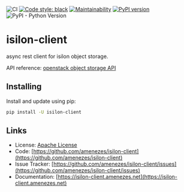 ![CI](https://github.com/amenezes/isilon-client/workflows/ci/badge.svg)
[![Code style: black](https://img.shields.io/badge/code%20style-black-000000.svg)](https://github.com/psf/black)
[![Maintainability](https://api.codeclimate.com/v1/badges/a9be91966fcc2a7b6e72/maintainability)](https://codeclimate.com/github/amenezes/isilon-client/maintainability)
[![PyPI version](https://badge.fury.io/py/isilon-client.svg)](https://badge.fury.io/py/isilon-client)
![PyPI - Python Version](https://img.shields.io/pypi/pyversions/isilon-client)


# isilon-client

async rest client for isilon object storage.

API reference: [openstack object storage API](https://docs.openstack.org/api-ref/object-store/)

## Installing

Install and update using pip:

```bash
pip install -U isilon-client
```

## Links

- License: [Apache License](https://choosealicense.com/licenses/apache-2.0/)
- Code: [https://github.com/amenezes/isilon-client](https://github.com/amenezes/isilon-client)
- Issue Tracker: [https://github.com/amenezes/isilon-client/issues](https://github.com/amenezes/isilon-client/issues)
- Documentation: [https://isilon-client.amenezes.net](https://isilon-client.amenezes.net)
